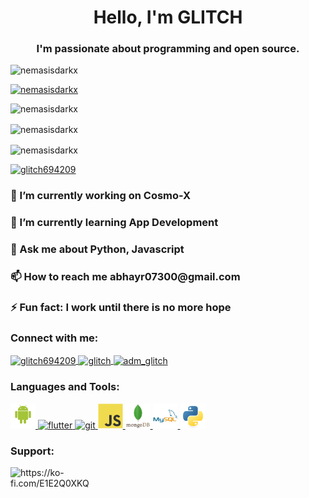 <div align="center">
  <h1>Hello, I'm GLITCH</h1>
  <h3>I'm passionate about programming and open source.</h3>
</div>

<p align="left">
  <img src="https://komarev.com/ghpvc/?username=nemasisdarkx&label=Profile%20views&color=0e75b6&style=flat" alt="nemasisdarkx" />
</p>

<p align="left">
  <a href="https://github.com/ryo-ma/github-profile-trophy">
    <img src="https://github-profile-trophy.vercel.app/?username=nemasisdarkx" alt="nemasisdarkx" />
  </a>
</p>
<p>
  <img src="https://github-readme-stats.vercel.app/api/top-langs?username=nemasisdarkx&show_icons=true&locale=en&layout=compact" alt="nemasisdarkx" />
</p>

<p>
  <img align="center" src="https://github-readme-stats.vercel.app/api?username=nemasisdarkx&show_icons=true&locale=en" alt="nemasisdarkx" />
</p>

<p>
  <img align="center" src="https://github-readme-streak-stats.herokuapp.com/?user=nemasisdarkx&" alt="nemasisdarkx" />
</p>

<p align="left">
  <a href="https://twitter.com/glitch694209" target="blank">
    <img src="https://img.shields.io/twitter/follow/glitch694209?logo=twitter&style=for-the-badge" alt="glitch694209" />
  </a>
</p>

<div align="left">
  <h3>🔭 I’m currently working on <strong>Cosmo-X</strong></h3>
  <h3>🌱 I’m currently learning <strong>App Development</strong></h3>
  <h3>💬 Ask me about <strong>Python, Javascript</strong></h3>
  <h3>📫 How to reach me <strong>abhayr07300@gmail.com</strong></h3>
  <h3>⚡ Fun fact: <strong>I work until there is no more hope</strong></h3>
</div>

<h3 align="left">Connect with me:</h3>
<p align="left">
  <a href="https://twitter.com/glitch694209" target="blank">
    <img align="center" src="https://raw.githubusercontent.com/rahuldkjain/github-profile-readme-generator/master/src/images/icons/Social/twitter.svg" alt="glitch694209" height="30" width="40" />
  </a>
  <a href="https://stackoverflow.com/users/glitch" target="blank">
    <img align="center" src="https://raw.githubusercontent.com/rahuldkjain/github-profile-readme-generator/master/src/images/icons/Social/stack-overflow.svg" alt="glitch" height="30" width="40" />
  </a>
  <a href="https://instagram.com/adm_glitch" target="blank">
    <img align="center" src="https://raw.githubusercontent.com/rahuldkjain/github-profile-readme-generator/master/src/images/icons/Social/instagram.svg" alt="adm_glitch" height="30" width="40" />
  </a>
</p>

<h3 align="left">Languages and Tools:</h3>
<p align="left">
  <a href="https://developer.android.com" target="_blank" rel="noreferrer">
    <img src="https://raw.githubusercontent.com/devicons/devicon/master/icons/android/android-original-wordmark.svg" alt="android" width="40" height="40" />
  </a>
  <a href="https://flutter.dev" target="_blank" rel="noreferrer">
    <img src="https://www.vectorlogo.zone/logos/flutterio/flutterio-icon.svg" alt="flutter" width="40" height="40" />
  </a>
  <a href="https://git-scm.com/" target="_blank" rel="noreferrer">
    <img src="https://www.vectorlogo.zone/logos/git-scm/git-scm-icon.svg" alt="git" width="40" height="40" />
  </a>
  <a href="https://developer.mozilla.org/en-US/docs/Web/JavaScript" target="_blank" rel="noreferrer">
    <img src="https://raw.githubusercontent.com/devicons/devicon/master/icons/javascript/javascript-original.svg" alt="javascript" width="40" height="40" />
  </a>
  <a href="https://www.mongodb.com/" target="_blank" rel="noreferrer">
    <img src="https://raw.githubusercontent.com/devicons/devicon/master/icons/mongodb/mongodb-original-wordmark.svg" alt="mongodb" width="40" height="40" />
  </a>
  <a href="https://www.mysql.com/" target="_blank" rel="noreferrer">
    <img src="https://raw.githubusercontent.com/devicons/devicon/master/icons/mysql/mysql-original-wordmark.svg" alt="mysql" width="40" height="40" />
  </a>
  <a href="https://www.python.org" target="_blank" rel="noreferrer">
    <img src="https://raw.githubusercontent.com/devicons/devicon/master/icons/python/python-original.svg" alt="python" width="40" height="40" />
  </a>
</p>

<h3 align="left">Support:</h3>
<p>
  <a href="https://ko-fi.com/https://ko-fi.com/E1E2Q0XKQ">
    <img align="left" src="https://cdn.ko-fi.com/cdn/kofi3.png?v=3" height="50" width="210" alt="https://ko-fi.com/E1E2Q0XKQ" />
  </a>
</p>


